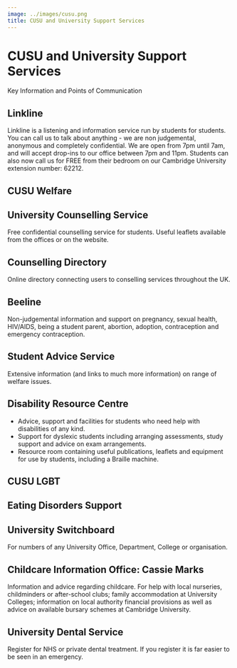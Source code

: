 ```yaml
---
image: ../images/cusu.png
title: CUSU and University Support Services
---
```



# CUSU and University Support Services

Key Information and Points of Communication

## Linkline

Linkline is a listening and information service run by students for students. You can call us to talk about anything - we are non judgemental, anonymous and completely confidential. We are open from 7pm until 7am, and will accept drop-ins to our office between 7pm and 11pm. Students can also now call us
for FREE from their bedroom on our Cambridge University extension number: 62212.

## CUSU Welfare

## University Counselling Service

Free confidential counselling service for students. Useful leaflets available from the offices or on the website.

## Counselling Directory

Online directory connecting users to conselling services throughout the UK.

## Beeline

Non-judgemental information and support on pregnancy, sexual health, HIV/AIDS, being a student parent, abortion, adoption, contraception and emergency contraception.

## Student Advice Service

Extensive information (and links to much more information) on range of welfare issues.

## Disability Resource Centre

- Advice, support and facilities for students who need help with disabilities of any kind.
- Support for dyslexic students including arranging assessments, study support and advice on exam arrangements.
- Resource room containing useful publications, leaflets and equipment for use by students, including a Braille machine.

## CUSU LGBT

## Eating Disorders Support

## University Switchboard

For numbers of any University Office, Department, College or organisation.

## Childcare Information Office: Cassie Marks

Information and advice regarding childcare. For help with local nurseries, childminders or after-school clubs; family accommodation at University Colleges; information on local authority financial provisions as well as advice on available bursary schemes at Cambridge University.

## University Dental Service

Register for NHS or private dental treatment. If you register it is far easier to be seen in an emergency.